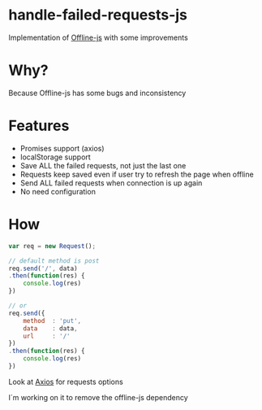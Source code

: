 # handle-failed-requests-js

Implementation of [Offline-js](https://github.com/hubspot/offline) with some improvements

# Why?
Because Offline-js has some bugs and inconsistency

# Features
* Promises support (axios)
* localStorage support
* Save ALL the failed requests, not just the last one
* Requests keep saved even if user try to refresh the page when offline
* Send ALL failed requests when connection is up again
* No need configuration

# How

```javascript
var req = new Request();

// default method is post
req.send('/', data)
.then(function(res) {
    console.log(res)
})

// or
req.send({
    method  : 'put',
    data    : data,
    url     : '/'
})
.then(function(res) {
    console.log(res)
})    
```
Look at [Axios](https://github.com/mzabriskie/axios) for requests options

I´m working on it to remove the offline-js dependency
